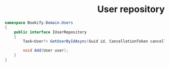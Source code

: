 <div dir="rtl">

# User repository

</div>

```csharp
namespace Bookify.Domain.Users
{
    public interface IUserRepository
    {
        Task<User?> GetUserByIdAsync(Guid id, CancellationToken cancellationToken = default);

        void Add(User user);
    }
}
```